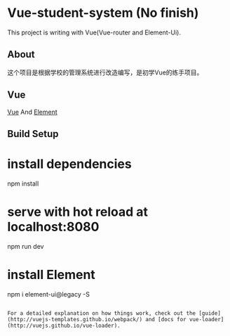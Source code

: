 # Vue-student-system (No finish)


This project is writing with Vue(Vue-router and Element-Ui).


## About
这个项目是根据学校的管理系统进行改造编写，是初学Vue的练手项目。

## Vue
[Vue](https://cn.vuejs.org/) And [Element](http://element-cn.eleme.io/1.4/#/zh-CN/component/installation)

## Build Setup

# install dependencies
npm install

# serve with hot reload at localhost:8080
npm run dev

# install Element
npm i element-ui@legacy -S
```

For a detailed explanation on how things work, check out the [guide](http://vuejs-templates.github.io/webpack/) and [docs for vue-loader](http://vuejs.github.io/vue-loader).
